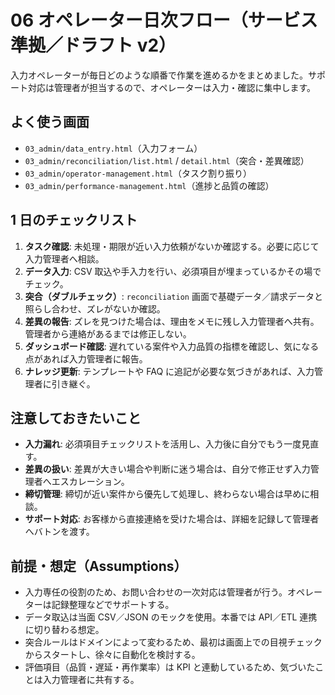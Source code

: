 # 06 オペレーター日次フロー（サービス準拠／ドラフト v2）

入力オペレーターが毎日どのような順番で作業を進めるかをまとめました。サポート対応は管理者が担当するので、オペレーターは入力・確認に集中します。

## よく使う画面
- `03_admin/data_entry.html`（入力フォーム）
- `03_admin/reconciliation/list.html` / `detail.html`（突合・差異確認）
- `03_admin/operator-management.html`（タスク割り振り）
- `03_admin/performance-management.html`（進捗と品質の確認）

## 1 日のチェックリスト
1. **タスク確認**: 未処理・期限が近い入力依頼がないか確認する。必要に応じて入力管理者へ相談。
2. **データ入力**: CSV 取込や手入力を行い、必須項目が埋まっているかその場でチェック。
3. **突合（ダブルチェック）**: `reconciliation` 画面で基礎データ／請求データと照らし合わせ、ズレがないか確認。
4. **差異の報告**: ズレを見つけた場合は、理由をメモに残し入力管理者へ共有。管理者から連絡があるまでは修正しない。
5. **ダッシュボード確認**: 遅れている案件や入力品質の指標を確認し、気になる点があれば入力管理者に報告。
6. **ナレッジ更新**: テンプレートや FAQ に追記が必要な気づきがあれば、入力管理者に引き継ぐ。

## 注意しておきたいこと
- **入力漏れ**: 必須項目チェックリストを活用し、入力後に自分でもう一度見直す。
- **差異の扱い**: 差異が大きい場合や判断に迷う場合は、自分で修正せず入力管理者へエスカレーション。
- **締切管理**: 締切が近い案件から優先して処理し、終わらない場合は早めに相談。
- **サポート対応**: お客様から直接連絡を受けた場合は、詳細を記録して管理者へバトンを渡す。

## 前提・想定（Assumptions）
- 入力専任の役割のため、お問い合わせの一次対応は管理者が行う。オペレーターは記録整理などでサポートする。
- データ取込は当面 CSV／JSON のモックを使用。本番では API／ETL 連携に切り替わる想定。
- 突合ルールはドメインによって変わるため、最初は画面上での目視チェックからスタートし、徐々に自動化を検討する。
- 評価項目（品質・遅延・再作業率）は KPI と連動しているため、気づいたことは入力管理者に共有する。
